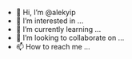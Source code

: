 - 👋 Hi, I’m @alekyip
- 👀 I’m interested in ...
- 🌱 I’m currently learning ...
- 💞️ I’m looking to collaborate on ...
- 📫 How to reach me ...

<!---
alekyip/alekyip is a ✨ special ✨ repository because its `README.md` (this file) appears on your GitHub profile.
You can click the Preview link to take a look at your changes.
--->
